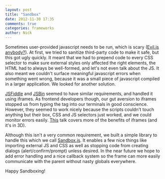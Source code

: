 ```yaml
---
layout: post
title: "Sandbox"
date: 2012-11-30 17:35
comments: true
categories: frameworks
author: Nick
---
```


Sometimes user-provided javascript needs to be run, which is scary ([Evil.js anybody?](https://github.com/kitcambridge/evil.js)). At first, we tried to sanitize third-party code to make it safe, but this got ugly quickly. It meant that we had to prepend code to every CSS selector to make sure external styles only affected the right elements, the HTML had to always be well-formed, and let's not even talk about the JS. It also meant we couldn't surface meaningful javascript errors when something went wrong, because it was a small piece of javascript compiled in a larger application. We looked for another solution.

[JSFiddle](http://jsfiddle.net) and [JSBin](http://jsbin.com) seemed to have similar requirements, and handled it using iframes. As frontend developers though, our gut  aversion to iframes stopped us from typing the tag into our terminals in good conscience. However, they seemed to work nicely because the scripts couldn't touch anything but their box, CSS and JS selectors just worked, and we could monitor errors easily. [This](http://benvinegar.github.com/seamless-talk/) talk covers more of the benefits of iframes (and it's in 3D).

Although this isn't a very common requirement, we built a simple library to handle this which we call [Sandbox.js](http://github.com/versal/sandbox-js). It enables a few nice things like importing external JS and CSS as well as stopping code from creating dialogs (alert/confirm/prompt) unless desired. In the near future we hope to add error handling and a nice callback system so the frame can more easily communicate with the parent without nasty globals everywhere.

Happy Sandboxing!

